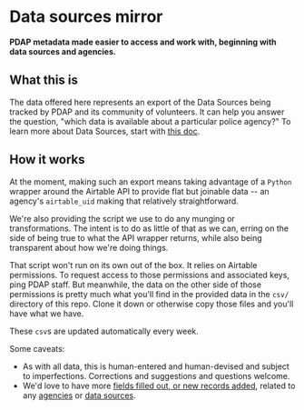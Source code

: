 # Data sources mirror
**PDAP metadata made easier to access and work with, beginning with data sources and agencies.**

## What this is
The data offered here represents an export of the Data Sources being tracked by PDAP and its community of volunteers. It can help you answer the question, "which data is available about a particular police agency?" To learn more about Data Sources, start with [this doc](https://docs.pdap.io/activities/data-sources/what-is-a-data-source).


## How it works
At the moment, making such an export means taking advantage of a `Python` wrapper around the Airtable API to provide flat but joinable data -- an agency's `airtable_uid` making that relatively straightforward.

We're also providing the script we use to do any munging or transformations. The intent is to do as little of that as we can, erring on the side of being true to what the API wrapper returns, while also being transparent about how we're doing things.

That script won't run on its own out of the box. It relies on Airtable permissions. To request access to those permissions and associated keys, ping PDAP staff. But meanwhile, the data on the other side of those permissions is pretty much what you'll find in the provided data in the `csv/` directory of this repo. Clone it down or otherwise copy those files and you'll have what we have.

These `csv`s are updated automatically every week.

Some caveats:
- As with all data, this is human-entered and human-devised and subject to imperfections. Corrections and suggestions and questions welcome.
- We'd love to have more [fields filled out, or new records added](https://docs.pdap.io/activities/share-data/contribute-data-sources), related to any [agencies](https://airtable.com/shr43ihbyM8DDkKx4) or [data sources](https://airtable.com/shrUAtA8qYasEaepI/tblx8XaKnFTphWNQM).

